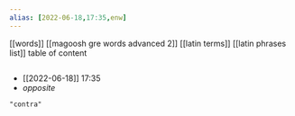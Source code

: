 ```yaml
---
alias: [2022-06-18,17:35,enw]
---
```

[[words]] [[magoosh gre words advanced 2]] [[latin terms]] [[latin phrases list]]
table of content
```toc
```

- [[2022-06-18]] 17:35
- *opposite*
```query
"contra"
```